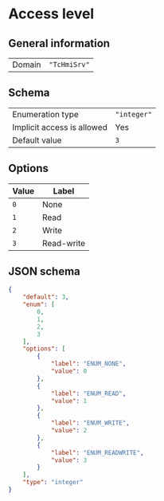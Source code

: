 # Access level

## General information

|  |  |
| - | - |
| Domain | `"TcHmiSrv"` |

## Schema

|  |  |
| - | - |
| Enumeration type | `"integer"` |
| Implicit access is allowed | Yes |
| Default value | `3` |

## Options

| Value | Label |
| ----- | ----- |
| `0` | None |
| `1` | Read |
| `2` | Write |
| `3` | Read-write |

## JSON schema

```json
{
    "default": 3,
    "enum": [
        0,
        1,
        2,
        3
    ],
    "options": [
        {
            "label": "ENUM_NONE",
            "value": 0
        },
        {
            "label": "ENUM_READ",
            "value": 1
        },
        {
            "label": "ENUM_WRITE",
            "value": 2
        },
        {
            "label": "ENUM_READWRITE",
            "value": 3
        }
    ],
    "type": "integer"
}
```

